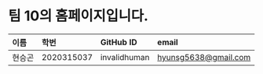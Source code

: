 # 팀 10의 홈페이지입니다.

| 이름 | 학번 | GitHub ID | email |
|:----|:---|:---|:---|
| 현승곤 | 2020315037 | invalidhuman | hyunsg5638@gmail.com |

